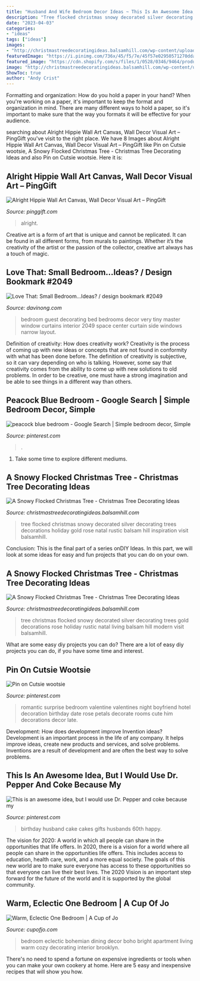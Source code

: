 ```yaml
---
title: "Husband And Wife Bedroom Decor Ideas ~ This Is An Awesome Idea, But I Would Use Dr. Pepper And Coke Because My"
description: "Tree flocked christmas snowy decorated silver decorating trees decorations holiday gold rose natal rustic balsam hill inspiration visit balsamhill"
date: "2023-04-03"
categories:
- "ideas"
tags: ["ideas"]
images:
- "http://christmastreedecoratingideas.balsamhill.com/wp-content/uploads/2018/02/1-1.jpg"
featuredImage: "https://i.pinimg.com/736x/45/f5/7e/45f57e02950571270dda373f7cf92217.jpg"
featured_image: "https://cdn.shopify.com/s/files/1/0528/0346/9464/products/f5b50c21-e90a-11ea-b9ac-0242ac120002__27082020everything_2024x30_e94e2bab-3058-4f7f-8830-c7ffc8a639f6.jpg?v=1613709027"
image: "http://christmastreedecoratingideas.balsamhill.com/wp-content/uploads/2018/02/1-1.jpg"
ShowToc: true
author: "Andy Crist"
---
```



Formatting and organization: How do you hold a paper in your hand?
When you're working on a paper, it's important to keep the format and organization in mind. There are many different ways to hold a paper, so it's important to make sure that the way you formats it will be effective for your audience.

	

		
searching about Alright Hippie Wall Art Canvas, Wall Decor Visual Art – PingGift you've visit to the right place. We have 8 Images about Alright Hippie Wall Art Canvas, Wall Decor Visual Art – PingGift like Pin on Cutsie wootsie, A Snowy Flocked Christmas Tree - Christmas Tree Decorating Ideas and also Pin on Cutsie wootsie. Here it is:
		
    
## Alright Hippie Wall Art Canvas, Wall Decor Visual Art – PingGift

<img loading=lazy src="https://cdn.shopify.com/s/files/1/0528/0346/9464/products/f5b50c21-e90a-11ea-b9ac-0242ac120002__27082020everything_2024x30_e94e2bab-3058-4f7f-8830-c7ffc8a639f6.jpg?v=1613709027" onerror="this.onerror=null;this.src='https://tse4.mm.bing.net/th?id=OIP.IeLuPON1QPviiusmCWdKDQHaHp&amp;pid=15.1';" alt="Alright Hippie Wall Art Canvas, Wall Decor Visual Art – PingGift">

_Source: pinggift.com_

>alright. 

	

Creative art is a form of art that is unique and cannot be replicated. It can be found in all different forms, from murals to paintings. Whether it’s the creativity of the artist or the passion of the collector, creative art always has a touch of magic.

    
## Love That: Small Bedroom...Ideas? / Design Bookmark #2049

<img loading=lazy src="http://assets.davinong.com/images/entry/2011/07/07/2049/small-guest-bedroom-ideas.png" onerror="this.onerror=null;this.src='https://tse1.mm.bing.net/th?id=OIP.zfF2QQgOLNmdn9TYNbD81gHaLM&amp;pid=15.1';" alt="Love That: Small Bedroom...Ideas? / design bookmark #2049">

_Source: davinong.com_

>bedroom guest decorating bed bedrooms decor very tiny master window curtains interior 2049 space center curtain side windows narrow layout. 

	

Definition of creativity: How does creativity work?
Creativity is the process of coming up with new ideas or concepts that are not found in conformity with what has been done before. The definition of creativity is subjective, so it can vary depending on who is talking. However, some say that creativity comes from the ability to come up with new solutions to old problems. In order to be creative, one must have a strong imagination and be able to see things in a different way than others.

    
## Peacock Blue Bedroom - Google Search | Simple Bedroom Decor, Simple

<img loading=lazy src="https://i.pinimg.com/736x/45/f5/7e/45f57e02950571270dda373f7cf92217.jpg" onerror="this.onerror=null;this.src='https://tse4.mm.bing.net/th?id=OIP.gR1MAnHexqejOHkt5DzMDAHaGG&amp;pid=15.1';" alt="peacock blue bedroom - Google Search | Simple bedroom decor, Simple">

_Source: pinterest.com_

>. 

	

1. Take some time to explore different mediums.

    
## A Snowy Flocked Christmas Tree - Christmas Tree Decorating Ideas

<img loading=lazy src="http://christmastreedecoratingideas.balsamhill.com/wp-content/uploads/2018/02/1-1.jpg" onerror="this.onerror=null;this.src='https://tse4.mm.bing.net/th?id=OIP.DpTs9crUAozyLhvN2xWzLAHaLL&amp;pid=15.1';" alt="A Snowy Flocked Christmas Tree - Christmas Tree Decorating Ideas">

_Source: christmastreedecoratingideas.balsamhill.com_

>tree flocked christmas snowy decorated silver decorating trees decorations holiday gold rose natal rustic balsam hill inspiration visit balsamhill. 

	

Conclusion:
This is the final part of a series onDIY Ideas. In this part, we will look at some ideas for easy and fun projects that you can do on your own.

    
## A Snowy Flocked Christmas Tree - Christmas Tree Decorating Ideas

<img loading=lazy src="http://christmastreedecoratingideas.balsamhill.com/wp-content/uploads/2018/02/1-1-678x1024.jpg" onerror="this.onerror=null;this.src='https://tse3.mm.bing.net/th?id=OIP.nYgr1YBq3ddDMDA4s65ZQQHaLL&amp;pid=15.1';" alt="A Snowy Flocked Christmas Tree - Christmas Tree Decorating Ideas">

_Source: christmastreedecoratingideas.balsamhill.com_

>tree christmas flocked snowy decorated silver decorating trees gold decorations rose holiday rustic natal living balsam hill modern visit balsamhill. 

	

What are some easy diy projects you can do?
There are a lot of easy diy projects you can do, if you have some time and interest.

    
## Pin On Cutsie Wootsie

<img loading=lazy src="https://i.pinimg.com/736x/01/6d/ae/016daeeaa809915772ac1ee4c2d09753--surprise-boyfriend-boyfriend-ideas.jpg" onerror="this.onerror=null;this.src='https://tse3.mm.bing.net/th?id=OIP.OiRQZR5VTDgf0_inSWiclgHaJ3&amp;pid=15.1';" alt="Pin on Cutsie wootsie">

_Source: pinterest.com_

>romantic surprise bedroom valentine valentines night boyfriend hotel decoration birthday date rose petals decorate rooms cute him decorations decor late. 

	

Development: How does development improve Invention ideas?
Development is an important process in the life of any company. It helps improve ideas, create new products and services, and solve problems. Inventions are a result of development and are often the best way to solve problems.

    
## This Is An Awesome Idea, But I Would Use Dr. Pepper And Coke Because My

<img loading=lazy src="https://i.pinimg.com/736x/c5/de/b9/c5deb900a30806516596fb16ebc8d207--husband-birthday-cakes-birthday-ideas.jpg" onerror="this.onerror=null;this.src='https://tse4.mm.bing.net/th?id=OIP.XVbCt4m-s2pNzAxSftLzWwHaJ3&amp;pid=15.1';" alt="This is an awesome idea, but I would use Dr. Pepper and coke because my">

_Source: pinterest.com_

>birthday husband cake cakes gifts husbands 60th happy. 

	

The vision for 2020: A world in which all people can share in the opportunities that life offers.
In 2020, there is a vision for a world where all people can share in the opportunities life offers. This includes access to education, health care, work, and a more equal society. The goals of this new world are to make sure everyone has access to these opportunities so that everyone can live their best lives. The 2020 Vision is an important step forward for the future of the world and it is supported by the global community.

    
## Warm, Eclectic One Bedroom | A Cup Of Jo

<img loading=lazy src="http://cupofjo.com/wp-content/uploads/2016/01/park-slope-house-tour.jpg" onerror="this.onerror=null;this.src='https://tse3.mm.bing.net/th?id=OIP.ZKSGG6y454wWJPKQ5ziqmwHaKt&amp;pid=15.1';" alt="Warm, Eclectic One Bedroom | A Cup of Jo">

_Source: cupofjo.com_

>bedroom eclectic bohemian dining decor boho bright apartment living warm cozy decorating interior brooklyn. 

	

There's no need to spend a fortune on expensive ingredients or tools when you can make your own cookery at home. Here are 5 easy and inexpensive recipes that will show you how.

